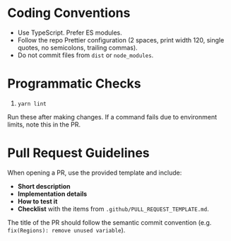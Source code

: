 # Coding Conventions

- Use TypeScript. Prefer ES modules.
- Follow the repo Prettier configuration (2 spaces, print width 120, single quotes, no semicolons, trailing commas).
- Do not commit files from `dist` or `node_modules`.

# Programmatic Checks

1. `yarn lint`

Run these after making changes. If a command fails due to environment limits, note this in the PR.

# Pull Request Guidelines

When opening a PR, use the provided template and include:
- **Short description**
- **Implementation details**
- **How to test it**
- **Checklist** with the items from `.github/PULL_REQUEST_TEMPLATE.md`.

The title of the PR should follow the semantic commit convention (e.g. `fix(Regions): remove unused variable`).

